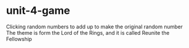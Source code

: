 # unit-4-game
Clicking random numbers to add up to make the original random number
The theme is form the Lord of the Rings, and it is called Reunite the Fellowship
